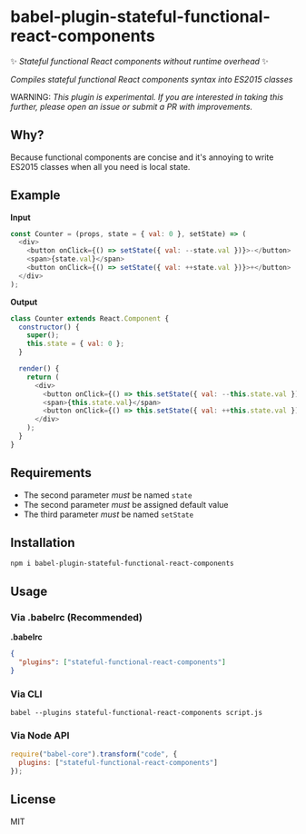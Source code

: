 # babel-plugin-stateful-functional-react-components

✨ _Stateful functional React components without runtime overhead_ ✨

_Compiles stateful functional React components syntax into ES2015 classes_

WARNING: _This plugin is experimental. If you are interested in taking this further, please open an issue or submit a PR with improvements._

## Why?
Because functional components are concise and it's annoying to write ES2015 classes when all you need is local state.

## Example

__Input__
```js
const Counter = (props, state = { val: 0 }, setState) => (
  <div>
    <button onClick={() => setState({ val: --state.val })}>-</button>
    <span>{state.val}</span>
    <button onClick={() => setState({ val: ++state.val })}>+</button>
  </div>
);
```

__Output__
```js
class Counter extends React.Component {
  constructor() {
    super();
    this.state = { val: 0 };
  }

  render() {
    return (
      <div>
        <button onClick={() => this.setState({ val: --this.state.val })}>-</button>
        <span>{this.state.val}</span>
        <button onClick={() => this.setState({ val: ++this.state.val })}>+</button>
      </div>
    );
  }
}
```

## Requirements
- The second parameter _must_ be named `state`
- The second parameter _must_ be assigned default value
- The third parameter _must_ be named `setState`

## Installation
```
npm i babel-plugin-stateful-functional-react-components
```

## Usage

### Via .babelrc (Recommended)

__.babelrc__
```json
{
  "plugins": ["stateful-functional-react-components"]
}
```

### Via CLI
```
babel --plugins stateful-functional-react-components script.js
```

### Via Node API
```js
require("babel-core").transform("code", {
  plugins: ["stateful-functional-react-components"]
});
```

## License
MIT
